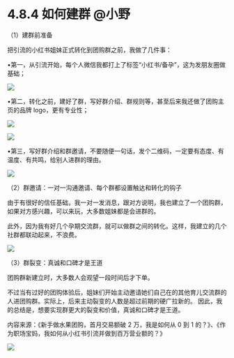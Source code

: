 # 4.8.4 如何建群 @小野

（1）建群前准备

把引流的小红书姐妹正式转化到团购群之前，我做了几件事：

•第一，从引流开始，每个人微信我都打上了标签“小红书/备孕”，这为发朋友圈做基础；

![](img/8366d7266676ac615556cb460a5d180b.png)

•第二，转化之前，建好了群，写好群介绍、群规则等，甚至后来我还做了团购主页的品牌 logo，更有专业性；

![](img/0111be80fcc34cf86d3dc09b105ea903.png)

![](img/31f9a63b126dbf5fd13b385436a821c0.png)

•第三，写好群介绍和群邀请，不要随便一句话，发个二维码，一定要有态度、有温度、有共鸣，给别人进群的理由。

![](img/0ffa712e0ccfb076d07c31a2c3cf65f1.png)

（2）群邀请：一对一沟通邀请、每个群都设置触达和转化的钩子

由于有很好的信任基础，我一对一发消息，跟对方说明，我也建立了一个团购群，如果对方感兴趣，可以来玩，大多数姐妹都是会进群的。

此外，因为我有好几个孕期交流群，就可以做群之间的转化。这样，我建立的几个社群都联动起来，不浪费。

![](img/8a402ade55a9d89126a80fc06b11a224.png)

（3）群裂变：真诚和口碑才是王道

团购群新建立时，大多数人会观望一段时间后才下单。

不过当有过好的团购体验后，姐妹们开始主动邀请她们自己在的其他育儿交流群的人进团购群。实际上，后来主动裂变的人数是超过前期的硬广拉新的。 因此，我的总结是，想要实现群更大的裂变和价值，真诚和口碑才是王道。

内容来源：《新手做水果团购，首月交易额破 2 万，我是如何从 0 到 1 的？》、《作为职场宝妈，我如何从小红书引流并做到百万营业额的？》

![](img/dd92b07373c3325b41989991c0898588.png)